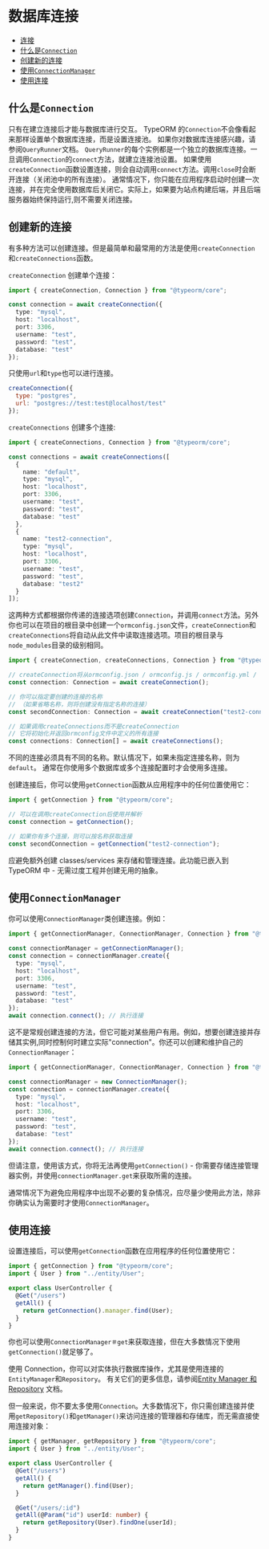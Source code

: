 # 数据库连接

  * [连接](#connection)
  * [什么是`Connection`](#什么是`Connection`)
  * [创建新的连接](#创建新的连接)
  * [使用`ConnectionManager`](#使用`ConnectionManager`)
  * [使用连接](#使用连接)

## 什么是`Connection`

只有在建立连接后才能与数据库进行交互。
TypeORM 的`Connection`不会像看起来那样设置单个数据库连接，而是设置连接池。
如果你对数据库连接感兴趣，请参阅`QueryRunner`文档。
`QueryRunner`的每个实例都是一个独立的数据库连接。一旦调用`Connection`的`connect`方法，就建立连接池设置。
如果使用`createConnection`函数设置连接，则会自动调用`connect`方法。调用`close`时会断开连接（关闭池中的所有连接）。
通常情况下，你只能在应用程序启动时创建一次连接，并在完全使用数据库后关闭它。实际上，如果要为站点构建后端，并且后端服务器始终保持运行,则不需要关闭连接。

## 创建新的连接

有多种方法可以创建连接。但是最简单和最常用的方法是使用`createConnection`和`createConnections`函数。

`createConnection` 创建单个连接：

```typescript
import { createConnection, Connection } from "@typeorm/core";

const connection = await createConnection({
  type: "mysql",
  host: "localhost",
  port: 3306,
  username: "test",
  password: "test",
  database: "test"
});
```

只使用`url`和`type`也可以进行连接。

```js
createConnection({
  type: "postgres",
  url: "postgres://test:test@localhost/test"
});
```

`createConnections` 创建多个连接:

```typescript
import { createConnections, Connection } from "@typeorm/core";

const connections = await createConnections([
  {
    name: "default",
    type: "mysql",
    host: "localhost",
    port: 3306,
    username: "test",
    password: "test",
    database: "test"
  },
  {
    name: "test2-connection",
    type: "mysql",
    host: "localhost",
    port: 3306,
    username: "test",
    password: "test",
    database: "test2"
  }
]);
```

这两种方式都根据你传递的连接选项创建`Connection`，并调用`connect`方法。另外你也可以在项目的根目录中创建一个`ormconfig.json`文件，`createConnection`和`createConnections`将自动从此文件中读取连接选项。项目的根目录与`node_modules`目录的级别相同。

```typescript
import { createConnection, createConnections, Connection } from "@typeorm/core";

// createConnection将从ormconfig.json / ormconfig.js / ormconfig.yml / ormconfig.env / ormconfig.xml 文件或特殊环境变量中加载连接选项
const connection: Connection = await createConnection();

// 你可以指定要创建的连接的名称
// （如果省略名称，则将创建没有指定名称的连接）
const secondConnection: Connection = await createConnection("test2-connection");

// 如果调用createConnections而不是createConnection
// 它将初始化并返回ormconfig文件中定义的所有连接
const connections: Connection[] = await createConnections();
```

不同的连接必须具有不同的名称。默认情况下，如果未指定连接名称，则为`default`。
通常在你使用多个数据库或多个连接配置时才会使用多连接。

创建连接后，你可以使用`getConnection`函数从应用程序中的任何位置使用它：

```typescript
import { getConnection } from "@typeorm/core";

// 可以在调用createConnection后使用并解析
const connection = getConnection();

// 如果你有多个连接，则可以按名称获取连接
const secondConnection = getConnection("test2-connection");
```

应避免额外创建 classes/services 来存储和管理连接。此功能已嵌入到 TypeORM 中 - 无需过度工程并创建无用的抽象。

## 使用`ConnectionManager`

你可以使用`ConnectionManager`类创建连接。例如：

```typescript
import { getConnectionManager, ConnectionManager, Connection } from "@typeorm/core";

const connectionManager = getConnectionManager();
const connection = connectionManager.create({
  type: "mysql",
  host: "localhost",
  port: 3306,
  username: "test",
  password: "test",
  database: "test"
});
await connection.connect(); // 执行连接
```

这不是常规创建连接的方法，但它可能对某些用户有用。例如，想要创建连接并存储其实例,同时控制何时建立实际"connection"。你还可以创建和维护自己的`ConnectionManager`：

```typescript
import { getConnectionManager, ConnectionManager, Connection } from "@typeorm/core";

const connectionManager = new ConnectionManager();
const connection = connectionManager.create({
  type: "mysql",
  host: "localhost",
  port: 3306,
  username: "test",
  password: "test",
  database: "test"
});
await connection.connect(); // 执行连接
```

但请注意，使用该方式，你将无法再使用`getConnection()` - 你需要存储连接管理器实例，并使用`connectionManager.get`来获取所需的连接。

通常情况下为避免应用程序中出现不必要的复杂情况，应尽量少使用此方法，除非你确实认为需要时才使用`ConnectionManager`。

## 使用连接

设置连接后，可以使用`getConnection`函数在应用程序的任何位置使用它：

```typescript
import { getConnection } from "@typeorm/core";
import { User } from "../entity/User";

export class UserController {
  @Get("/users")
  getAll() {
    return getConnection().manager.find(User);
  }
}
```

你也可以使用`ConnectionManager＃get`来获取连接，但在大多数情况下使用`getConnection()`就足够了。

使用 Connection，你可以对实体执行数据库操作，尤其是使用连接的`EntityManager`和`Repository`。
有关它们的更多信息，请参阅[Entity Manager 和 Repository](working-with-entity-manager.md) 文档。

但一般来说，你不要太多使用`Connection`。大多数情况下，你只需创建连接并使用`getRepository()`和`getManager()`来访问连接的管理器和存储库，而无需直接使用连接对象：

```typescript
import { getManager, getRepository } from "@typeorm/core";
import { User } from "../entity/User";

export class UserController {
  @Get("/users")
  getAll() {
    return getManager().find(User);
  }

  @Get("/users/:id")
  getAll(@Param("id") userId: number) {
    return getRepository(User).findOne(userId);
  }
}
```
